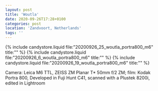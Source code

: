 ```yaml
---
layout: post
title: 'Woutla'
date: 2020-09-26T17:28+0100
categories: post
location: 'Zandvoort, Netherlands'
tags: ''
---
```


{% include candystore.liquid file:"20200926_25_woutla_portra800_m6" title:"" %}
{% include candystore.liquid file:"20200926_6_woutla_portra800_m6" title:"" %}
{% include candystore.liquid file:"20200926_19_woutla_portra800_m6" title:"" %}

Camera: Leica M6 TTL, ZEISS ZM Planar T\* 50mm f/2 ZM; film: Kodak Portra 800, Developed in Fuji Hunt C41, scanned with a Plustek 8200i, edited in Lightroom
